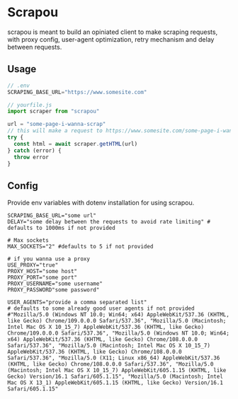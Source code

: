 # Scrapou

scrapou is meant to build an opiniated client to make scraping requests, with proxy config, user-agent optimization, retry mechanism and delay between requests.

## Usage

```javascript
// .env
SCRAPING_BASE_URL="https://www.somesite.com"

// yourfile.js
import scraper from "scrapou"

url = "some-page-i-wanna-scrap"
// this will make a request to https://www.somesite.com/some-page-i-wanna-scrap
try {
  const html = await scraper.getHTML(url)
} catch (error) {
  throw error
}
```

## Config

Provide env variables with dotenv installation for using scrapou.

```plain
SCRAPING_BASE_URL="some url"
DELAY="some delay between the requests to avoid rate limiting" # defaults to 1000ms if not provided

# Max sockets
MAX_SOCKETS="2" #defaults to 5 if not provided

# if you wanna use a proxy
USE_PROXY="true"
PROXY_HOST="some host"
PROXY_PORT="some port"
PROXY_USERNAME="some username"
PROXY_PASSWORD"some password"

USER_AGENTS="provide a comma separated list"
# defaults to some already good user agents if not provided
#"Mozilla/5.0 (Windows NT 10.0; Win64; x64) AppleWebKit/537.36 (KHTML, like Gecko) Chrome/109.0.0.0 Safari/537.36", "Mozilla/5.0 (Macintosh; Intel Mac OS X 10_15_7) AppleWebKit/537.36 (KHTML, like Gecko) Chrome/109.0.0.0 Safari/537.36", "Mozilla/5.0 (Windows NT 10.0; Win64; x64) AppleWebKit/537.36 (KHTML, like Gecko) Chrome/108.0.0.0 Safari/537.36", "Mozilla/5.0 (Macintosh; Intel Mac OS X 10_15_7) AppleWebKit/537.36 (KHTML, like Gecko) Chrome/108.0.0.0 Safari/537.36", "Mozilla/5.0 (X11; Linux x86_64) AppleWebKit/537.36 (KHTML, like Gecko) Chrome/108.0.0.0 Safari/537.36", "Mozilla/5.0 (Macintosh; Intel Mac OS X 10_15_7) AppleWebKit/605.1.15 (KHTML, like Gecko) Version/16.1 Safari/605.1.15", "Mozilla/5.0 (Macintosh; Intel Mac OS X 13_1) AppleWebKit/605.1.15 (KHTML, like Gecko) Version/16.1 Safari/605.1.15"
```

